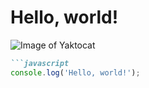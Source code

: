 # Hello, world!
![Image of Yaktocat](https://octodex.github.com/images/yaktocat.png)
```markdown
```javascript
console.log('Hello, world!');
